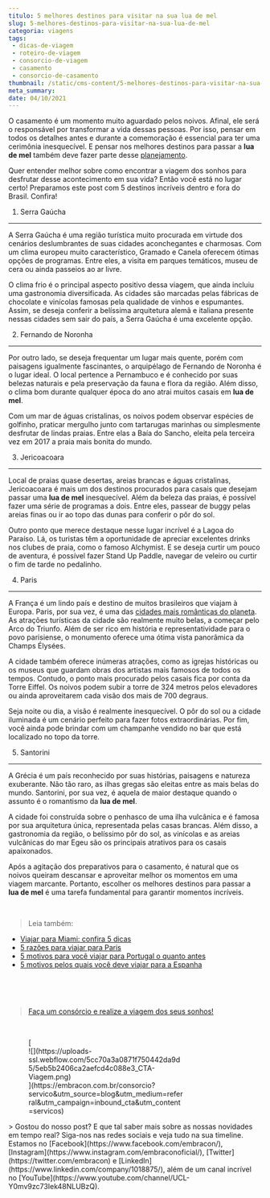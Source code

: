 ```yaml
---
titulo: 5 melhores destinos para visitar na sua lua de mel
slug: 5-melhores-destinos-para-visitar-na-sua-lua-de-mel
categoria: viagens
tags:
 - dicas-de-viagem
 - roteiro-de-viagem
 - consorcio-de-viagem
 - casamento
 - consorcio-de-casamento
thumbnail: /static/cms-content/5-melhores-destinos-para-visitar-na-sua-lua-de-mel.jpg
meta_summary: 
date: 04/10/2021
---
```

O casamento é um momento muito aguardado pelos noivos. Afinal, ele será o responsável por transformar a vida dessas pessoas. Por isso, pensar em todos os detalhes antes e durante a comemoração é essencial para ter uma cerimônia inesquecível. E pensar nos melhores destinos para passar a **lua de mel** também deve fazer parte desse [planejamento](https://www.embracon.com.br/blog/saiba-como-planejar-uma-lua-de-mel-dos-sonhos).

Quer entender melhor sobre como encontrar a viagem dos sonhos para desfrutar desse acontecimento em sua vida? Então você está no lugar certo! Preparamos este post com 5 destinos incríveis dentro e fora do Brasil. Confira!

1. Serra Gaúcha
---------------

A Serra Gaúcha é uma região turística muito procurada em virtude dos cenários deslumbrantes de suas cidades aconchegantes e charmosas. Com um clima europeu muito característico, Gramado e Canela oferecem ótimas opções de programas. Entre eles, a visita em parques temáticos, museu de cera ou ainda passeios ao ar livre.

O clima frio é o principal aspecto positivo dessa viagem, que ainda incluiu uma gastronomia diversificada. As cidades são marcadas pelas fábricas de chocolate e vinícolas famosas pela qualidade de vinhos e espumantes. Assim, se deseja conferir a belíssima arquitetura alemã e italiana presente nessas cidades sem sair do país, a Serra Gaúcha é uma excelente opção.

2. Fernando de Noronha
----------------------

Por outro lado, se deseja frequentar um lugar mais quente, porém com paisagens igualmente fascinantes, o arquipélago de Fernando de Noronha é o lugar ideal. O local pertence a Pernambuco e é conhecido por suas belezas naturais e pela preservação da fauna e flora da região. Além disso, o clima bom durante qualquer época do ano atrai muitos casais em **lua de mel**.

Com um mar de águas cristalinas, os noivos podem observar espécies de golfinho, praticar mergulho junto com tartarugas marinhas ou simplesmente desfrutar de lindas praias. Entre elas a Baía do Sancho, eleita pela terceira vez em 2017 a praia mais bonita do mundo.

3. Jericoacoara
---------------

Local de praias quase desertas, areias brancas e águas cristalinas, Jericoacoara é mais um dos destinos procurados para casais que desejam passar uma **lua de mel** inesquecível. Além da beleza das praias, é possível fazer uma série de programas a dois. Entre eles, passear de buggy pelas areias finas ou ir ao topo das dunas para conferir o pôr do sol.

Outro ponto que merece destaque nesse lugar incrível é a Lagoa do Paraíso. Lá, os turistas têm a oportunidade de apreciar excelentes drinks nos clubes de praia, como o famoso Alchymist. E se deseja curtir um pouco de aventura, é possível fazer Stand Up Paddle, navegar de veleiro ou curtir o fim de tarde no pedalinho.

4. Paris
--------

A França é um lindo país e destino de muitos brasileiros que viajam à Europa. Paris, por sua vez, é uma das [cidades mais românticas do planeta](https://www.embracon.com.br/blog/5-dicas-incriveis-para-planejar-uma-viagem-romantica). As atrações turísticas da cidade são realmente muito belas, a começar pelo Arco do Triunfo. Além de ser rico em história e representatividade para o povo parisiense, o monumento oferece uma ótima vista panorâmica da Champs Élysées.

A cidade também oferece inúmeras atrações, como as igrejas históricas ou os museus que guardam obras dos artistas mais famosos de todos os tempos. Contudo, o ponto mais procurado pelos casais fica por conta da Torre Eiffel. Os noivos podem subir a torre de 324 metros pelos elevadores ou ainda aproveitarem cada visão dos mais de 700 degraus.

Seja noite ou dia, a visão é realmente inesquecível. O pôr do sol ou a cidade iluminada é um cenário perfeito para fazer fotos extraordinárias. Por fim, você ainda pode brindar com um champanhe vendido no bar que está localizado no topo da torre.

5. Santorini
------------

A Grécia é um país reconhecido por suas histórias, paisagens e natureza exuberante. Não tão raro, as ilhas gregas são eleitas entre as mais belas do mundo. Santorini, por sua vez, é aquela de maior destaque quando o assunto é o romantismo da **lua de mel**.

A cidade foi construída sobre o penhasco de uma ilha vulcânica e é famosa por sua arquitetura única, representada pelas casas brancas. Além disso, a gastronomia da região, o belíssimo pôr do sol, as vinícolas e as areias vulcânicas do mar Egeu são os principais atrativos para os casais apaixonados.

Após a agitação dos preparativos para o casamento, é natural que os noivos queiram descansar e aproveitar melhor os momentos em uma viagem marcante. Portanto, escolher os melhores destinos para passar a **lua de mel** é uma tarefa fundamental para garantir momentos incríveis.

‍

> Leia também:

- [Viajar para Miami: confira 5 dicas](https://www.embracon.com.br/blog/viajar-para-miami-confira-5-dicas)
- [5 razões para viajar para Paris](https://www.embracon.com.br/blog/5-razoes-para-viajar-para-paris)
- [5 motivos para você viajar para Portugal o quanto antes](https://www.embracon.com.br/blog/5-motivos-para-voce-viajar-para-portugal-o-quanto-antes)
- [5 motivos pelos quais você deve viajar para a Espanha](https://www.embracon.com.br/blog/5-motivos-pelos-quais-voce-deve-viajar-para-a-espanha)

‍

‍

> [Faça um consórcio e realize a viagem dos seus sonhos! ](https://www.embracon.com.br/consorcio-servicos)

‍

<figure class="w-richtext-figure-type-image w-richtext-align-center" style="max-width:310px">[<div>![](https://uploads-ssl.webflow.com/5cc70a3a0871f750442da9d5/5eb5b2406ca2aefcd4c088e3_CTA-Viagem.png)</div>](https://embracon.com.br/consorcio?servico&utm_source=blog&utm_medium=referral&utm_campaign=inbound_cta&utm_content=servicos)</figure>> Gostou do nosso post? E que tal saber mais sobre as nossas novidades em tempo real? Siga-nos nas redes sociais e veja tudo na sua timeline. Estamos no [Facebook](https://www.facebook.com/embracon/), [Instagram](https://www.instagram.com/embraconoficial/), [Twitter](https://twitter.com/embracon) e [LinkedIn](https://www.linkedin.com/company/1018875/), além de um canal incrível no [YouTube](https://www.youtube.com/channel/UCL-Y0mv9zc73Iek48NLUBzQ).
